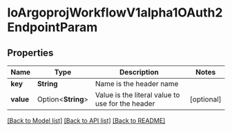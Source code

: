 # IoArgoprojWorkflowV1alpha1OAuth2EndpointParam

## Properties

Name | Type | Description | Notes
------------ | ------------- | ------------- | -------------
**key** | **String** | Name is the header name | 
**value** | Option<**String**> | Value is the literal value to use for the header | [optional]

[[Back to Model list]](../README.md#documentation-for-models) [[Back to API list]](../README.md#documentation-for-api-endpoints) [[Back to README]](../README.md)


